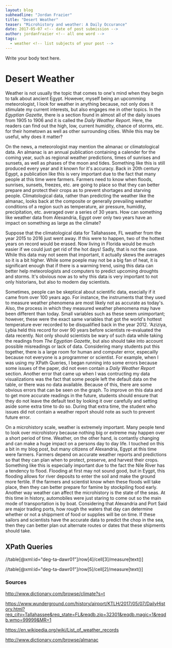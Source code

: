 ```yaml
---
layout: blog
subheadline: "Jordan Frazier"
title: "Desert Weather"
teaser: "Microhistory and weather: A Daily Occurance"
date: 2017-05-07 <!-- date of post submission -->
author: jordanfrazier <!-- all one word -->
tags:
  - weather <!-- list subjects of your post -->
---
```

Write your body text here.

# Desert Weather

Weather is not usually the topic that comes to one's mind when they begin to talk about ancient Egypt. However, myself being an upcomming meteorologist, I look for weather in anything because, not only does it stimulate my current interests, but also engages me in other topics. In the _Egyptian Gazette_, there is a section found in almost all of the daily issues from 1905 to 1906 and it is called the _Daily Weather Report_. Here, the readers can find out the high, low, current humidity, chance of storms, etc. for their hometown as well as other surrounding cities. While this may be useful, why does it matter?

On the news, a meteorologist may mention the almanac or climatological data. An almanac is an annual publication containing a calender for the coming year, such as regional weather predictions, times of sunrises and sunsets, as well as phases of the moon and tides. Something like this is still produced every year and it known for it's accuracy. Back in 20th century Egypt, a publication like this is very important due to the fact that many people at this time were farmers. Farmers need to know when floods, sunrises, sunsets, freezes, etc. are going to place so that they can better prepare and protect their crops as to prevent shortages and starving people. Climatological data, rather than predicting the weather like the almanac, looks back at the composite or generally prevailing weather conditions of a region such as temperature, air pressure, humidity, precipitation, etc. averaged over a series of 30 years. How can something like weather data from Alexandria, Egypt over only two years have an impact on something as large as the climate?

Suppose that the climatological data for Tallahassee, FL weather from the year 2015 to 2016 just went away. If this were to happen, two of the hottest years on record would be erased. Now living in Florida would be much easier if we could just get rid of the hot days! Sadly, that is not the case. While this data may not seem that important, it actually skews the averages so it is a bit higher. While some poeple may not be a big fan of heat, it is significant enough that if there is a warming trend, using this data can better help meteorologists and computers to predict upcoming droughts and storms. It's obvious now as to why this data is very important to not only historians, but also to modern day scientists. 

Sometimes, people can be skeptical about scientific data, esecially if it came from over 100 years ago. For instance, the instruments that they used to measure weather phenomena are most likely not as accurate as today's. Also, the process in which they measured weather phenomena may have been different than today. Small variables such as these seem unimportant; however, these were the exact same variables that got the world's hottest temperature ever recorded to be disqualified back in the year 2012. 'Aziziya, Lybia held this record for over 90 years before scientists re-evaluated the data recently. Not only should scientists be wary of such data while taking the readings from _The Egyptian Gazette_, but also should take into account possible misreadings or lack of data. Considering many students put this together, there is a large room for human and computer error, especailly because not everyone is a programmer or scientist. For example, when I was using my XPath Queries, I began running into some errors because some issues of the paper, did not even contain a _Daily Weather Report_ section. Another error that came up when I was contructing my data visualizations was the fact that some people left the default data on the table, or there was no data available. Because of this, there are some obvious errors that can be seen on the graph. To improve on this data and to get more accurate readings in the future, students should ensure that they do not leave the default text by looking it over carefully and setting aside some extra time to do so. During that extra time, the student who issues did not contain a weather report should note as such to prevent future error.

On a microhistory scale, weather is extremely important. Many people tend to look over microhistory because nothing big or extreme may happen over a short period of time. Weather, on the other hand, is contantly changing and can make a huge impact on a persons day to day life. I touched on this a bit in my blog post, but many citizens of Alexandria, Egypt at this time were farmers. Farmers depend on accurate weather reports and predictions so that they can plan when to protect, preserve, and harvest their crops. Something like this is especially important due to the fact the Nile River has a tendency to flood. Flooding at first may not sound good, but in Eygpt, this flooding allows for river deposits to enter the soil and make the ground more fertile. If the farmers and scientist know when these floods will take place, then they can better prepare for famine by stockpiling food early. Another way weather can affect the microhistory is the state of the seas. At this time in history, automobiles were just staring to come out so the main mode of transportation is by boat. Considering that Alexandria and Port Said are major trading ports, how rough the waters that day can determine whether or not a shippment of food or supplies will be on time. If these sailors and scientists have the accurate data to predict the chop in the sea, then they can better plan out alternate routes or dates that these shipments should take. 

## XPath Queries

//table[@xml:id="deg-ta-dawr01"]/row[4]/cell[3]/measure[text()]

//table[@xml:id="deg-ta-dawr01"]/row[5]/cell[2]/measure[text()]

### Sources

http://www.dictionary.com/browse/climate?s=t

https://www.wunderground.com/history/airport/KTLH/2017/05/07/DailyHistory.html?req_city=Tallahassee&req_state=FL&reqdb.zip=32301&reqdb.magic=1&reqdb.wmo=99999&MR=1

https://en.wikipedia.org/wiki/List_of_weather_records

http://www.dictionary.com/browse/almanac

